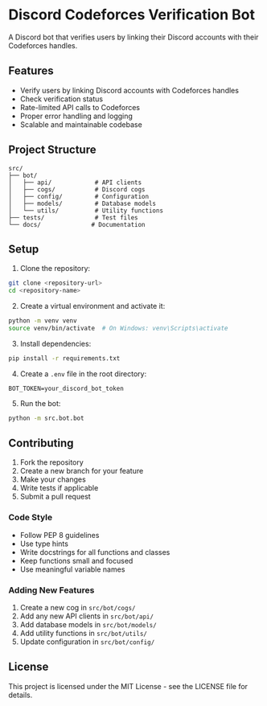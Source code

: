 # Discord Codeforces Verification Bot

A Discord bot that verifies users by linking their Discord accounts with their Codeforces handles.

## Features

- Verify users by linking Discord accounts with Codeforces handles
- Check verification status
- Rate-limited API calls to Codeforces
- Proper error handling and logging
- Scalable and maintainable codebase

## Project Structure

```
src/
├── bot/
│   ├── api/            # API clients
│   ├── cogs/           # Discord cogs
│   ├── config/         # Configuration
│   ├── models/         # Database models
│   └── utils/          # Utility functions
├── tests/              # Test files
└── docs/              # Documentation
```

## Setup

1. Clone the repository:

```bash
git clone <repository-url>
cd <repository-name>
```

2. Create a virtual environment and activate it:

```bash
python -m venv venv
source venv/bin/activate  # On Windows: venv\Scripts\activate
```

3. Install dependencies:

```bash
pip install -r requirements.txt
```

4. Create a `.env` file in the root directory:

```
BOT_TOKEN=your_discord_bot_token
```

5. Run the bot:

```bash
python -m src.bot.bot
```

## Contributing

1. Fork the repository
2. Create a new branch for your feature
3. Make your changes
4. Write tests if applicable
5. Submit a pull request

### Code Style

- Follow PEP 8 guidelines
- Use type hints
- Write docstrings for all functions and classes
- Keep functions small and focused
- Use meaningful variable names

### Adding New Features

1. Create a new cog in `src/bot/cogs/`
2. Add any new API clients in `src/bot/api/`
3. Add database models in `src/bot/models/`
4. Add utility functions in `src/bot/utils/`
5. Update configuration in `src/bot/config/`

## License

This project is licensed under the MIT License - see the LICENSE file for details.
